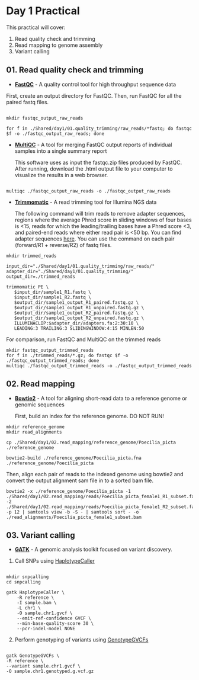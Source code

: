 # Day 1 Practical

This practical will cover:

1. Read quality check and trimming
2. Read mapping to genome assembly
3. Variant calling
   

## 01. Read quality check and trimming

* **[FastQC](http://www.bioinformatics.babraham.ac.uk/projects/fastqc/)** - A quality control tool for high throughput sequence data

First, create an output directory for FastQC. Then, run FastQC for all the paired fastq files.

```

mkdir fastqc_output_raw_reads

for f in ./Shared/day1/01.quality_trimming/raw_reads/*fastq; do fastqc $f -o ./fastqc_output_raw_reads; done

```

* **[MultiQC](https://multiqc.info)** - A tool for merging FastQC output reports of individual samples into a single summary report

    This software uses as input the fastqc.zip files produced by FastQC. After running, download the .html output file to your computer to visualize the results in a web browser.

```

multiqc ./fastqc_output_raw_reads -o ./fastqc_output_raw_reads

```

* **[Trimmomatic](http://www.usadellab.org/cms/?page=trimmomatic)** - A read trimming tool for Illumina NGS data

    The following command will trim reads to remove adapter sequences, regions where the average Phred score in sliding windows of four bases is <15, reads for which the leading/trailing bases have a Phred score <3, and paired-end reads where either read pair is <50 bp. You can find adapter sequences [here](https://support-docs.illumina.com/SHARE/AdapterSequences/Content/SHARE/FrontPages/AdapterSeq.htm). You can use the command on each pair (forward/R1 + reverse/R2) of fastq files.

```
mkdir trimmed_reads
    
input_dir="./Shared/day1/01.quality_trimming/raw_reads/"
adapter_dir="./Shared/day1/01.quality_trimming/"
output_dir=./trimmed_reads
    
trimmomatic PE \
   $input_dir/sample1_R1.fastq \
   $input_dir/sample1_R2.fastq \
   $output_dir/sample1_output_R1_paired.fastq.gz \
   $output_dir/sample1_output_R1_unpaired.fastq.gz \
   $output_dir/sample1_output_R2_paired.fastq.gz \
   $output_dir/sample1_output_R2_unpaired.fastq.gz \
   ILLUMINACLIP:$adapter_dir/adapters.fa:2:30:10 \
   LEADING:3 TRAILING:3 SLIDINGWINDOW:4:15 MINLEN:50
```

   For comparison, run FastQC and MultiQC on the trimmed reads

```
mkdir fastqc_output_trimmed_reads
for f in ./trimmed_reads/*.gz; do fastqc $f -o ./fastqc_output_trimmed_reads; done
multiqc ./fastqc_output_trimmed_reads -o ./fastqc_output_trimmed_reads
```

## 02. Read mapping

* **[Bowtie2](https://bowtie-bio.sourceforge.net/bowtie2/manual.shtml)** - A tool for aligning short-read data to a reference genome or genomic sequences

    First, build an index for the reference genome. DO NOT RUN!

```
mkdir reference_genome
mkdir read_alignments
    
cp ./Shared/day1/02.read_mapping/reference_genome/Poecilia_picta ./reference_genome
    
bowtie2-build ./reference_genome/Poecilia_picta.fna ./reference_genome/Poecilia_picta
```

   Then, align each pair of reads to the indexed genome using bowtie2 and convert the output alignment sam file in to a sorted bam file.

```
bowtie2 -x ./reference_genome/Poecilia_picta -1 ./Shared/day1/02.read_mapping/reads/Poecilia_picta_female1_R1_subset.fastq -2 ./Shared/day1/02.read_mapping/reads/Poecilia_picta_female1_R2_subset.fastq -p 12 | samtools view -b -S - | samtools sort - -o ./read_alignments/Poecilia_picta_female1_subset.bam
```

## 03. Variant calling

* **[GATK](https://gatk.broadinstitute.org/hc/en-us)** - A genomic analysis toolkit focused on variant discovery.
  
1. Call SNPs using [HaplotypeCaller](https://gatk.broadinstitute.org/hc/en-us/articles/360037225632-HaplotypeCaller)

```

mkdir snpcalling
cd snpcalling

gatk HaplotypeCaller \
    -R reference \
    -I sample.bam \
    -L chr1 \
    -O sample.chr1.gvcf \
    --emit-ref-confidence GVCF \
    --min-base-quality-score 30 \
    --pcr-indel-model NONE

```

2. Perform genotyping of variants using [GenotypeGVCFs](https://gatk.broadinstitute.org/hc/en-us/articles/13832766863259-GenotypeGVCFs)

```

gatk GenotypeGVCFs \
-R reference \
--variant sample.chr1.gvcf \
-O sample.chr1.genotyped.g.vcf.gz

```

